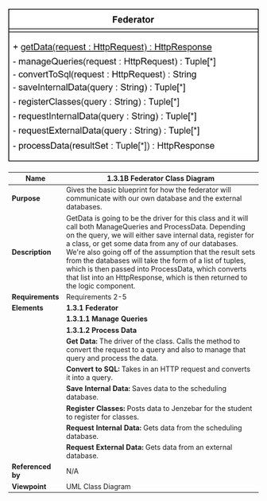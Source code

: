![Storage Data Flow](TeamOneFiles/federator_class_diagram.drawio.svg)

| **Name**          | **1.3.1B Federator Class Diagram**                                                                                                                                                                                                                                                                                                                                                                                                                                                              |
|-------------------|-------------------------------------------------------------------------------------------------------------------------------------------------------------------------------------------------------------------------------------------------------------------------------------------------------------------------------------------------------------------------------------------------------------------------------------------------------------------------------------------------|
| **Purpose**       | Gives the basic blueprint for how the federator will communicate with our own database and the external databases.                                                                                                                                                                                                                                                                                                                                                                              |
| **Description**   | GetData is going to be the driver for this class and it will call both ManageQueries and ProcessData. Depending on the query, we will either save internal data, register for a class, or get some data from any of our databases.  We're also going off of the assumption that the result sets from the databases will take the form of a list of tuples, which is then passed into ProcessData, which converts that list into an HttpResponse, which is then returned to the logic component. |
| **Requirements**  | Requirements 2-5                                                                                                                                                                                                                                                                                                                                                                                                                                                                                |
| **Elements**      | **1.3.1 Federator**                                                                                                                                                                                                                                                                                                                                                                                                                                                                             |
|                   | **1.3.1.1 Manage Queries**                                                                                                                                                                                                                                                                                                                                                                                                                                                                      |
|                   | **1.3.1.2 Process Data**                                                                                                                                                                                                                                                                                                                                                                                                                                                                        |
|                   | **Get Data:** The driver of the class.  Calls the method to convert the request to a query and also to manage that query and process the data.                                                                                                                                                                                                                                                                                                                                                  |
|                   | **Convert to SQL:** Takes in an HTTP request and converts it into a query.                                                                                                                                                                                                                                                                                                                                                                                                                      |
|                   | **Save Internal Data:** Saves data to the scheduling database.                                                                                                                                                                                                                                                                                                                                                                                                                                  |
|                   | **Register Classes:** Posts data to Jenzebar for the student to register for classes.                                                                                                                                                                                                                                                                                                                                                                                                           |
|                   | **Request Internal Data:** Gets data from the scheduling database.                                                                                                                                                                                                                                                                                                                                                                                                                              |
|                   | **Request External Data:** Gets data from an external database.                                                                                                                                                                                                                                                                                                                                                                                                                                 |
| **Referenced by** | N/A                                                                                                                                                                                                                                                                                                                                                                                                                                                                                             |
| **Viewpoint**     | UML Class Diagram                                                                                                                                                                                                                                                                                                                                                                                                                                                                               |